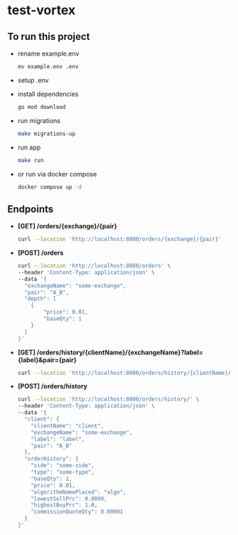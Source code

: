 # test-vortex

## To run this project
 
- rename example.env
    ```bash
    mv example.env .env
    ```
 
- setup .env

- install dependencies
    ```bash
  go mod download
    ```

- run migrations
    ```bash
    make migrations-up
    ```

- run app
     ```bash
    make run
     ```
- or run via docker compose
    ```bash
    docker compose up -d
    ```
  
## Endpoints

-  **[GET] /orders/{exchange}/{pair}**
    ```bash
    curl --location 'http://localhost:8080/orders/{exchange}/{pair}'
    ```

- **[POST] /orders**
    ```bash
    curl --location 'http://localhost:8080/orders' \
    --header 'Content-Type: application/json' \
    --data '{   
      "exchangeName": "some-exchange",
      "pair": "A_B",
      "depth": [       
        {
            "price": 0.01,
            "baseQty": 1
        }
      ]
    }'
    ```

- **[GET] /orders/history/{clientName}/{exchangeName}?label={label}&pair={pair}**
    ```bash
    curl --location 'http://localhost:8080/orders/history/{clientName}/{exchangeName}?label={label}&pair={pair}'
    ```
 
- **[POST] /orders/history**
    ```bash
    curl --location 'http://localhost:8080/orders/history/' \
    --header 'Content-Type: application/json' \
    --data '{
      "client": {
        "clientName": "client",
        "exchangeName": "some-exchange",
        "label": "label",
        "pair": "A_B"
      },
      "orderHistory": {
        "side": "some-side",
        "type": "some-type",
        "baseQty": 1,
        "price": 0.01,
        "algorithmNamePlaced": "algo",
        "lowestSellPrc": 0.0099,
        "highestBuyPrc": 1.0,
        "commissionQuoteQty": 0.00001
      }
    }'
    ```

